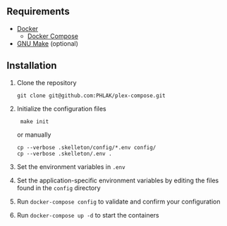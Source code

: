 Requirements
------------

  - [Docker](https://www.docker.com)
    - [Docker Compose](https://docs.docker.com/compose/)
  - [GNU Make](https://www.gnu.org/software/make/) (optional)

Installation
------------
  
  1. Clone the repository

         git clone git@github.com:PHLAK/plex-compose.git

  2. Initialize the configuration files

          make init

      or manually

         cp --verbose .skelleton/config/*.env config/
         cp --verbose .skelleton/.env .

  3. Set the environment variables in `.env`

  4. Set the application-specific environment variables by editing the files found in the `config` directory

  5. Run `docker-compose config` to validate and confirm your configuration

  6. Run `docker-compose up -d` to start the containers
